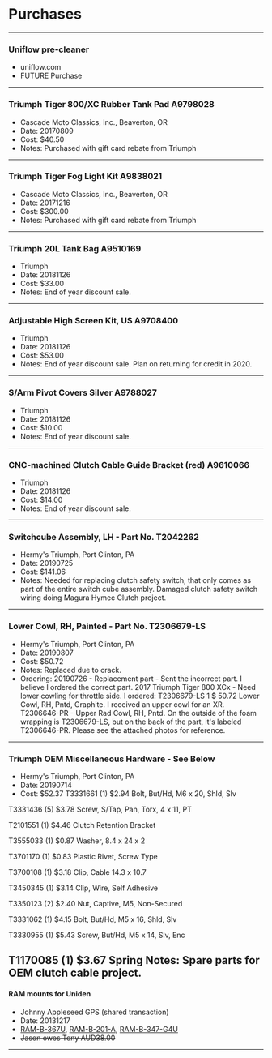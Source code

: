 # Purchases

----

### Uniflow pre-cleaner
* uniflow.com
* FUTURE Purchase

----

### Triumph Tiger 800/XC Rubber Tank Pad A9798028
* Cascade Moto Classics, Inc., Beaverton, OR
* Date: 20170809
* Cost: $40.50
* Notes: Purchased with gift card rebate from Triumph

----

### Triumph Tiger Fog Light Kit A9838021
* Cascade Moto Classics, Inc., Beaverton, OR
* Date: 20171216
* Cost: $300.00
* Notes: Purchased with gift card rebate from Triumph

----

### Triumph 20L Tank Bag A9510169
* Triumph
* Date: 20181126
* Cost: $33.00
* Notes: End of year discount sale.

----

### Adjustable High Screen Kit, US A9708400
* Triumph
* Date: 20181126
* Cost: $53.00
* Notes: End of year discount sale. Plan on returning for credit in 2020.

---

### S/Arm Pivot Covers Silver A9788027
* Triumph
* Date: 20181126
* Cost: $10.00
* Notes: End of year discount sale.

---

### CNC-machined Clutch Cable Guide Bracket (red) A9610066
* Triumph
* Date: 20181126
* Cost: $14.00
* Notes: End of year discount sale.

---

### Switchcube Assembly, LH - Part No. T2042262
* Hermy's Triumph, Port Clinton, PA
* Date: 20190725
* Cost: $141.06
* Notes: Needed for replacing clutch safety switch, that only comes as part of the entire switch cube assembly. Damaged clutch safety switch wiring doing Magura Hymec Clutch project.

----

### Lower Cowl, RH, Painted - Part No. T2306679-LS
* Hermy's Triumph, Port Clinton, PA
* Date: 20190807
* Cost: $50.72
* Notes: Replaced due to crack.
* Ordering: 20190726 - Replacement part - Sent the incorrect part. I believe I ordered the correct part. 2017 Triumph Tiger 800 XCx - Need lower cowling for throttle side. I ordered: T2306679-LS	1	$ 50.72	Lower Cowl, RH, Pntd, Graphite. I received an upper cowl for an XR. T2306646-PR  - Upper Rad Cowl, RH, Pntd. On the outside of the foam wrapping is T2306679-LS, but on the back of the part, it's labeled T2306646-PR. Please see the attached photos for reference.


----

### Triumph OEM Miscellaneous Hardware - See Below
* Hermy's Triumph, Port Clinton, PA
* Date: 20190714
* Cost: $52.37
T3331661	(1)	$2.94	Bolt, But/Hd, M6 x 20, Shld, Slv

T3331436	(5)	$3.78	Screw, S/Tap, Pan, Torx, 4 x 11, PT

T2101551	(1)	$4.46	Clutch Retention Bracket

T3555033	(1)	$0.87	Washer, 8.4 x 24 x 2

T3701170	(1)	$0.83	Plastic Rivet, Screw Type

T3700108	(1)	$3.18	Clip, Cable 14.3 x 10.7

T3450345	(1)	$3.14	Clip, Wire, Self Adhesive

T3350123	(2)	$2.40	Nut, Captive, M5, Non-Secured

T3331062	(1)	$4.15	Bolt, But/Hd, M5 x 16, Shld, Slv

T3330955	(1)	$5.43	Screw, But/Hd, M5 x 14, Slv, Enc

T1170085	(1)	$3.67	Spring
Notes: Spare parts for OEM clutch cable project.
----

#### RAM mounts for Uniden
* Johnny Appleseed GPS (shared transaction)
* Date: 20131217
* [RAM-B-367U](http://www.ja-gps.com.au/RAM/ram-b-367u/), [RAM-B-201-A](http://www.ja-gps.com.au/RAM/ram-b-201-a/), [RAM-B-347-G4U](http://www.ja-gps.com.au/RAM/ram-b-347-g4u/)
* ~~Jason owes Tony AUD38.00~~

----




